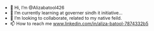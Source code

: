 - 👋 Hi, I’m @Alizabatool426
- 🌱 I’m currently learning at governer sindh it initiative...
- 💞️ I’m looking to collaborate, related to my native feild.
- 📫 How to reach me www.linkedin.com/in/aliza-batool-7874332b5
<!---
Alizabatool4268/Alizabatool4268 is a ✨ special ✨ repository because she will create unique things and try to privide good services.

--->
